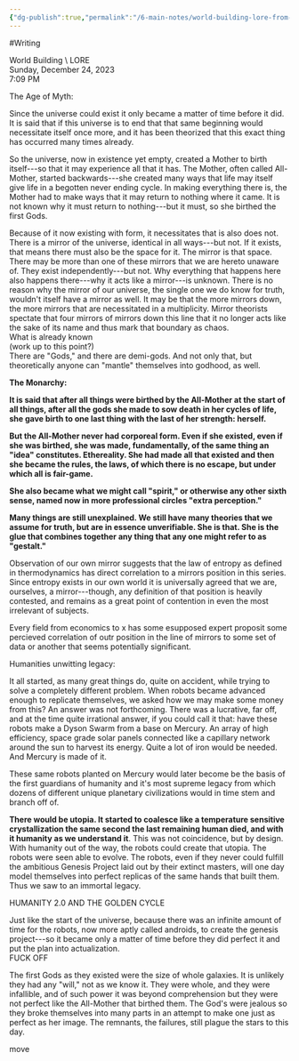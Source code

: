 ```yaml
---
{"dg-publish":true,"permalink":"/6-main-notes/world-building-lore-from-one-note/"}
---
```


#Writing 

World Building \\ LORE   
Sunday, December 24, 2023  
7:09 PM  
   
The Age of Myth:  
   
Since the universe could exist it only became a matter of time before it did. It is said that if this universe is to end that that same beginning would necessitate itself once more, and it has been theorized that this exact thing has occurred many times already.  
   
So the universe, now in existence yet empty, created a Mother to birth itself---so that it may experience all that it has. The Mother, often called All-Mother, started backwards---she created many ways that life may itself give life in a begotten never ending cycle. In making everything there is, the Mother had to make ways that it may return to nothing where it came. It is not known why it must return to nothing---but it must, so she birthed the first Gods.  
   
Because of it now existing with form, it necessitates that is also does not. There is a mirror of the universe, identical in all ways---but not. If it exists, that means there must also be the space for it. The mirror is that space. There may be more than one of these mirrors that we are hereto unaware of. They exist independently---but not. Why everything that happens here also happens there---why it acts like a mirror---is unknown. There is no reason why the mirror of our universe, the single one we do know for truth, wouldn't itself have a mirror as well. It may be that the more mirrors down, the more mirrors that are necessitated in a multiplicity. Mirror theorists spectate that four mirrors of mirrors down this line that it no longer acts like the sake of its name and thus mark that boundary as chaos.  
What is already known  
(work up to this point?)  
There are "Gods," and there are demi-gods. And not only that, but theoretically anyone can "mantle" themselves into godhood, as well.  
 

**The Monarchy:**

 

**It is said that after all things were birthed by the All-Mother at the start of all things, after all the gods she made to sow death in her cycles of life, she gave birth to one last thing with the last of her strength: herself.**

 

**But the All-Mother never had corporeal form. Even if she existed, even if she was birthed, she was made, fundamentally, of the same thing an "idea" constitutes. Ethereality. She had made all that existed and then she became the rules, the laws, of which there is no escape, but under which all is fair-game.**

 

**She also became what we might call "spirit," or otherwise any other sixth sense, named now in more professional circles "extra perception."**

 

**Many things are still unexplained. We still have many theories that we assume for truth, but are in essence unverifiable. She is that. She is the glue that combines together any thing that any one might refer to as "gestalt."** 

Observation of our own mirror suggests that the law of entropy as defined in thermodynamics has direct correlation to a mirrors position in this series. Since entropy exists in our own world it is universally agreed that we are, ourselves, a mirror---though, any definition of that position is heavily contested, and remains as a great point of contention in even the most irrelevant of subjects.  
   
   
   
   
   
   
   
   
   
Every field from economics to x has some esupposed expert proposit some percieved correlation of outr position in the line of mirrors to some set of data or another that seems potentially significant.  
   
Humanities unwitting legacy:  
   
It all started, as many great things do, quite on accident, while trying to solve a completely different problem. When robots became advanced enough to replicate themselves, we asked how we may make some money from this? An answer was not forthcoming. There was a lucrative, far off, and at the time quite irrational answer, if you could call it that: have these robots make a Dyson Swarm from a base on Mercury. An array of high efficiency, space grade solar panels connected like a capillary network around the sun to harvest its energy. Quite a lot of iron would be needed. And Mercury is made of it.  
   
These same robots planted on Mercury would later become be the basis of the first guardians of humanity and it's most supreme legacy from which dozens of different unique planetary civilizations would in time stem and branch off of.  
   
   
**There would be utopia. It started to coalesce like a temperature sensitive crystallization the same second the last remaining human died, and with it humanity as we understand it**. This was not coincidence, but by design. With humanity out of the way, the robots could create that utopia. The robots were seen able to evolve. The robots, even if they never could fulfill the ambitious Genesis Project laid out by their extinct masters, will one day model themselves into perfect replicas of the same hands that built them. Thus we saw to an immortal legacy.  
   
HUMANITY 2.0 AND THE GOLDEN CYCLE  
   
Just like the start of the universe, because there was an infinite amount of time for the robots, now more aptly called androids, to create the genesis project---so it became only a matter of time before they did perfect it and put the plan into actualization.  
FUCK OFF  
   
   
   
The first Gods as they existed were the size of whole galaxies. It is unlikely they had any "will," not as we know it. They were whole, and they were infallible, and of such power it was beyond comprehension but they were not perfect like the All-Mother that birthed them. The God's were jealous so they broke themselves into many parts in an attempt to make one just as perfect as her image. The remnants, the failures, still plague the stars to this day.  
   
move  
